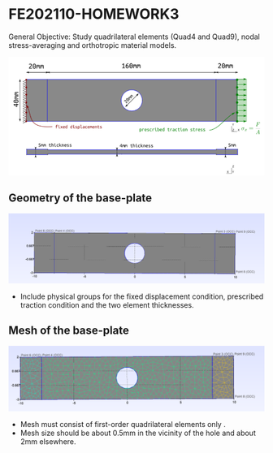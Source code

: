 # FE202110-HOMEWORK3
General Objective: Study quadrilateral elements (Quad4 and Quad9), nodal stress-averaging and orthotropic material models. 

![img](https://github.com/vjguzman/FE202110-HOMEWORK3/blob/main/Imagenes/Placa_Enunciado.png)

## Geometry of the base-plate
![img](https://github.com/vjguzman/FE202110-HOMEWORK3/blob/main/Imagenes/Geometria_Placa_2D.png)

- Include physical groups for the fixed displacement condition, prescribed traction condition and the two element thicknesses.

## Mesh  of the base-plate
![img](https://github.com/vjguzman/FE202110-HOMEWORK3/blob/main/Imagenes/Mesh_Placa_2D.png)

- Mesh must consist of first-order quadrilateral elements only .
- Mesh size should be about 0.5mm in the vicinity of the hole and about 2mm elsewhere. 

